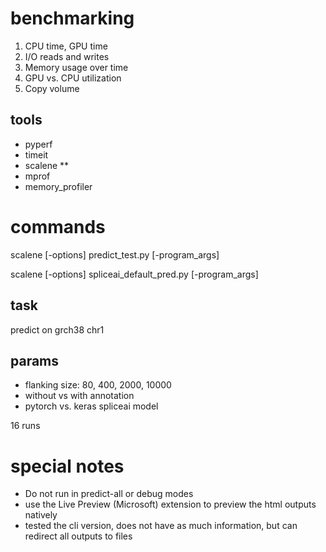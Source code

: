 # benchmarking
1. CPU time, GPU time
2. I/O reads and writes
3. Memory usage over time
4. GPU vs. CPU utilization
5. Copy volume

## tools
- pyperf
- timeit
- scalene **
- mprof
- memory_profiler

# commands
scalene [-options] predict_test.py [-program_args]

scalene [-options] spliceai_default_pred.py [-program_args]

## task
predict on grch38 chr1

## params
- flanking size: 80, 400, 2000, 10000
- without vs with annotation
- pytorch vs. keras spliceai model

16 runs

# special notes
- Do not run in predict-all or debug modes
- use the Live Preview (Microsoft) extension to preview the html outputs natively
- tested the cli version, does not have as much information, but can redirect all outputs to files